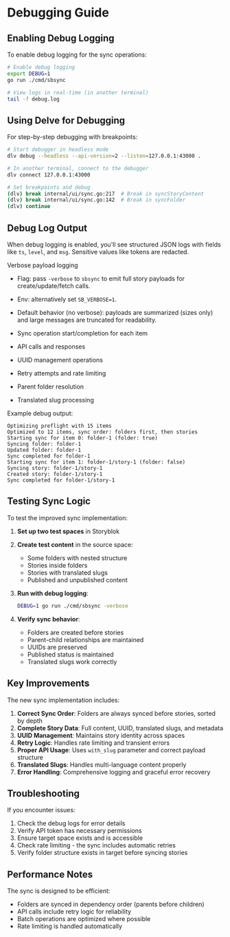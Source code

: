 # Debugging Guide

## Enabling Debug Logging

To enable debug logging for the sync operations:

```bash
# Enable debug logging
export DEBUG=1
go run ./cmd/sbsync

# View logs in real-time (in another terminal)
tail -f debug.log
```

## Using Delve for Debugging

For step-by-step debugging with breakpoints:

```bash
# Start debugger in headless mode
dlv debug --headless --api-version=2 --listen=127.0.0.1:43000 .

# In another terminal, connect to the debugger
dlv connect 127.0.0.1:43000

# Set breakpoints and debug
(dlv) break internal/ui/sync.go:217  # Break in syncStoryContent
(dlv) break internal/ui/sync.go:142  # Break in syncFolder
(dlv) continue
```

## Debug Log Output

When debug logging is enabled, you'll see structured JSON logs with fields like `ts`, `level`, and `msg`. Sensitive values like tokens are redacted.

Verbose payload logging

- Flag: pass `-verbose` to `sbsync` to emit full story payloads for create/update/fetch calls.
- Env: alternatively set `SB_VERBOSE=1`.
- Default behavior (no verbose): payloads are summarized (sizes only) and large messages are truncated for readability.

- Sync operation start/completion for each item
- API calls and responses
- UUID management operations
- Retry attempts and rate limiting
- Parent folder resolution
- Translated slug processing

Example debug output:
```
Optimizing preflight with 15 items
Optimized to 12 items, sync order: folders first, then stories
Starting sync for item 0: folder-1 (folder: true)
Syncing folder: folder-1
Updated folder: folder-1
Sync completed for folder-1
Starting sync for item 1: folder-1/story-1 (folder: false)
Syncing story: folder-1/story-1
Created story: folder-1/story-1
Sync completed for folder-1/story-1
```

## Testing Sync Logic

To test the improved sync implementation:

1. **Set up two test spaces** in Storyblok
2. **Create test content** in the source space:
   - Some folders with nested structure
   - Stories inside folders
   - Stories with translated slugs
   - Published and unpublished content

3. **Run with debug logging**:
   ```bash
   DEBUG=1 go run ./cmd/sbsync -verbose
   ```

4. **Verify sync behavior**:
   - Folders are created before stories
   - Parent-child relationships are maintained
   - UUIDs are preserved
   - Published status is maintained
   - Translated slugs work correctly

## Key Improvements

The new sync implementation includes:

1. **Correct Sync Order**: Folders are always synced before stories, sorted by depth
2. **Complete Story Data**: Full content, UUID, translated slugs, and metadata
3. **UUID Management**: Maintains story identity across spaces
4. **Retry Logic**: Handles rate limiting and transient errors
5. **Proper API Usage**: Uses `with_slug` parameter and correct payload structure
6. **Translated Slugs**: Handles multi-language content properly
7. **Error Handling**: Comprehensive logging and graceful error recovery

## Troubleshooting

If you encounter issues:

1. Check the debug logs for error details
2. Verify API token has necessary permissions
3. Ensure target space exists and is accessible
4. Check rate limiting - the sync includes automatic retries
5. Verify folder structure exists in target before syncing stories

## Performance Notes

The sync is designed to be efficient:
- Folders are synced in dependency order (parents before children)
- API calls include retry logic for reliability
- Batch operations are optimized where possible
- Rate limiting is handled automatically
